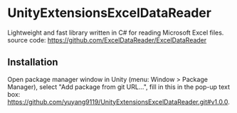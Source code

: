 # UnityExtensionsExcelDataReader
Lightweight and fast library written in C# for reading Microsoft Excel files. source code: https://github.com/ExcelDataReader/ExcelDataReader

## Installation
Open package manager window in Unity (menu: Window > Package Manager), select "Add package from git URL...", fill in this in the pop-up text box: https://github.com/yuyang9119/UnityExtensionsExcelDataReader.git#v1.0.0.
